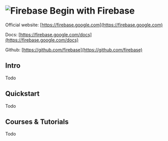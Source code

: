 # ![Firebase](https://rawgit.com/asankasri/begin-with-it-alpha/master/icons/firebase_128x128.png "Firebase") Begin with Firebase

Official website: [https://firebase.google.com](https://firebase.google.com)

Docs: [https://firebase.google.com/docs](https://firebase.google.com/docs)

Github: [https://github.com/firebase](https://github.com/firebase)

## Intro

Todo

## Quickstart

Todo

## Courses & Tutorials

Todo
